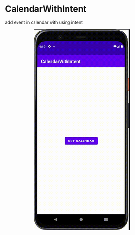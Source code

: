 # CalendarWithIntent
add event in calendar with using intent

<p align="center">
  <img src="https://raw.githubusercontent.com/kocerenes/CalendarWithIntent/master/gif/calendar_intent.gif" alt="GIF" />
</p>
